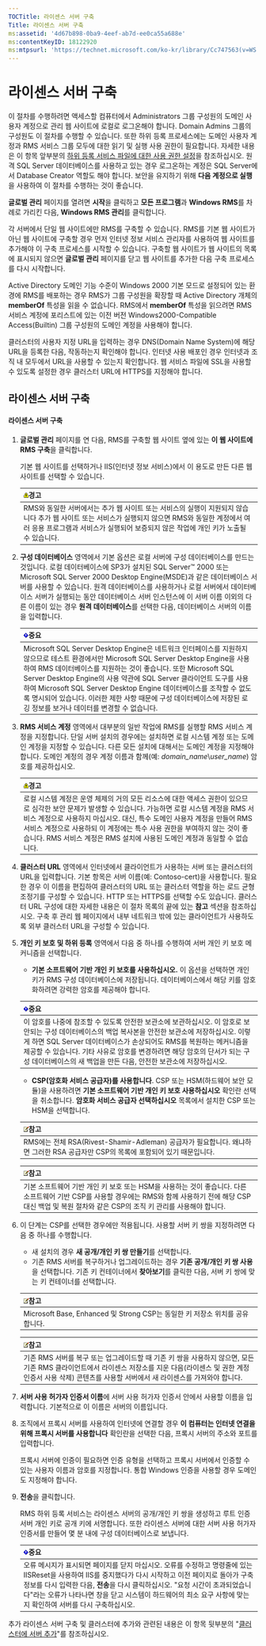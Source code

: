 ```yaml
---
TOCTitle: 라이센스 서버 구축
Title: 라이센스 서버 구축
ms:assetid: '4d67b898-0ba9-4eef-ab7d-ee0ca55a688e'
ms:contentKeyID: 18122920
ms:mtpsurl: 'https://technet.microsoft.com/ko-kr/library/Cc747563(v=WS.10)'
---
```


라이센스 서버 구축
==================

이 절차를 수행하려면 액세스할 컴퓨터에서 Administrators 그룹 구성원의 도메인 사용자 계정으로 관리 웹 사이트에 로컬로 로그온해야 합니다. Domain Admins 그룹의 구성원도 이 절차를 수행할 수 있습니다. 또한 하위 등록 프로세스에는 도메인 사용자 계정과 RMS 서비스 그룹 모두에 대한 읽기 및 실행 사용 권한이 필요합니다. 자세한 내용은 이 항목 앞부분의 [하위 등록 서비스 파일에 대한 사용 권한 설정](https://technet.microsoft.com/737bb69b-fe26-4057-9569-e632f7bbf295)을 참조하십시오. 원격 SQL Server 데이터베이스를 사용하고 있는 경우 로그온하는 계정은 SQL Server에서 Database Creator 역할도 해야 합니다. 보안을 유지하기 위해 **다음 계정으로 실행**을 사용하여 이 절차를 수행하는 것이 좋습니다.

**글로벌 관리** 페이지를 열려면 **시작**을 클릭하고 **모든 프로그램**과 **Windows RMS**를 차례로 가리킨 다음, **Windows RMS 관리**를 클릭합니다.

각 서버에서 단일 웹 사이트에만 RMS를 구축할 수 있습니다. RMS를 기본 웹 사이트가 아닌 웹 사이트에 구축할 경우 먼저 인터넷 정보 서비스 관리자를 사용하여 웹 사이트를 추가해야 이 구축 프로세스를 시작할 수 있습니다. 구축할 웹 사이트가 웹 사이트의 목록에 표시되지 않으면 **글로벌 관리** 페이지를 닫고 웹 사이트를 추가한 다음 구축 프로세스를 다시 시작합니다.

Active Directory 도메인 기능 수준이 Windows 2000 기본 모드로 설정되어 있는 환경에 RMS를 배포하는 경우 RMS가 그룹 구성원을 확장할 때 Active Directory 개체의 **memberOf** 특성을 읽을 수 없습니다. RMS에서 **memberOf** 특성을 읽으려면 RMS 서비스 계정에 포리스트에 있는 이전 버전 Windows2000-Compatible Access(Builtin) 그룹 구성원의 도메인 계정을 사용해야 합니다.

클러스터의 사용자 지정 URL을 입력하는 경우 DNS(Domain Name System)에 해당 URL을 등록한 다음, 작동하는지 확인해야 합니다. 인터넷 사용 배포인 경우 인터넷과 조직 내 모두에서 URL을 사용할 수 있는지 확인합니다. 웹 서비스 파일에 SSL을 사용할 수 있도록 설정한 경우 클러스터 URL에 HTTPS를 지정해야 합니다.

라이센스 서버 구축
------------------

#### 라이센스 서버 구축

1.  **글로벌 관리** 페이지를 연 다음, RMS를 구축할 웹 사이트 옆에 있는 **이 웹 사이트에 RMS 구축**을 클릭합니다.

    기본 웹 사이트를 선택하거나 IIS(인터넷 정보 서비스)에서 이 용도로 만든 다른 웹 사이트를 선택할 수 있습니다.

    | ![](images/Cc747563.Warning(WS.10).gif)경고                                                                                                                                                                   |
    |--------------------------------------------------------------------------------------------------------------------------------------------------------------------------------------------------------------------------------------------|
    | RMS와 동일한 서버에서는 추가 웹 사이트 또는 서비스의 실행이 지원되지 않습니다 추가 웹 사이트 또는 서비스가 실행되지 않으면 RMS와 동일한 계정에서 여러 응용 프로그램과 서비스가 실행되어 보증되지 않은 작업에 개인 키가 노출될 수 있습니다. |

2.  **구성 데이터베이스** 영역에서 기본 옵션은 로컬 서버에 구성 데이터베이스를 만드는 것입니다. 로컬 데이터베이스에 SP3가 설치된 SQL Server™ 2000 또는 Microsoft SQL Server 2000 Desktop Engine(MSDE)과 같은 데이터베이스 서버를 사용할 수 있습니다. 원격 데이터베이스를 사용하거나 로컬 서버에서 데이터베이스 서버가 실행되는 동안 데이터베이스 서버 인스턴스에 이 서버 이름 이외의 다른 이름이 있는 경우 **원격 데이터베이스**를 선택한 다음, 데이터베이스 서버의 이름을 입력합니다.

    | ![](images/Cc747563.Important(WS.10).gif)중요                                                                                                                                                                                                                                                                                                                                                                                                       |
    |----------------------------------------------------------------------------------------------------------------------------------------------------------------------------------------------------------------------------------------------------------------------------------------------------------------------------------------------------------------------------------------------------------------------------------------------------------------------------------|
    | Microsoft SQL Server Desktop Engine은 네트워크 인터페이스를 지원하지 않으므로 테스트 환경에서만 Microsoft SQL Server Desktop Engine을 사용하여 RMS 데이터베이스를 지원하는 것이 좋습니다. 또한 Microsoft SQL Server Desktop Engine의 사용 약관에 SQL Server 클라이언트 도구를 사용하여 Microsoft SQL Server Desktop Engine 데이터베이스를 조작할 수 없도록 명시되어 있습니다. 이러한 제한 사항 때문에 구성 데이터베이스에 저장된 로깅 정보를 보거나 데이터를 변경할 수 없습니다. |

3.  **RMS 서비스 계정** 영역에서 대부분의 일반 작업에 RMS를 실행할 RMS 서비스 계정을 지정합니다. 단일 서버 설치의 경우에는 설치하면 로컬 시스템 계정 또는 도메인 계정을 지정할 수 있습니다. 다른 모든 설치에 대해서는 도메인 계정을 지정해야 합니다. 도메인 계정의 경우 계정 이름과 함께(예: *domain\_name*\\*user\_name*) 암호를 제공하십시오.

    | ![](images/Cc747563.Warning(WS.10).gif)경고                                                                                                                                                                                                                                                                                                                    |
    |---------------------------------------------------------------------------------------------------------------------------------------------------------------------------------------------------------------------------------------------------------------------------------------------------------------------------------------------------------------------------------------------|
    | 로컬 시스템 계정은 운영 체제의 거의 모든 리소스에 대한 액세스 권한이 있으므로 심각한 보안 문제가 발생할 수 있습니다. 가능하면 로컬 시스템 계정을 RMS 서비스 계정으로 사용하지 마십시오. 대신, 특수 도메인 사용자 계정을 만들어 RMS 서비스 계정으로 사용하되 이 계정에는 특수 사용 권한을 부여하지 않는 것이 좋습니다. RMS 서비스 계정은 RMS 설치에 사용된 도메인 계정과 동일할 수 없습니다. |

4.  **클러스터 URL** 영역에서 인터넷에서 클라이언트가 사용하는 서버 또는 클러스터의 URL을 입력합니다. 기본 항목은 서버 이름(예: Contoso-cert)을 사용합니다. 필요한 경우 이 이름을 편집하여 클러스터의 URL 또는 클러스터 역할을 하는 로드 균형 조정기를 구성할 수 있습니다. HTTP 또는 HTTPS를 선택할 수도 있습니다. 클러스터 URL 구성에 대한 자세한 내용은 이 절차 목록의 끝에 있는 **참고** 섹션을 참조하십시오. 구축 후 관리 웹 페이지에서 내부 네트워크 밖에 있는 클라이언트가 사용하도록 외부 클러스터 URL을 구성할 수 있습니다.

5.  **개인 키 보호 및 하위 등록** 영역에서 다음 중 하나를 수행하여 서버 개인 키 보호 메커니즘을 선택합니다.

    -   **기본 소프트웨어 기반 개인 키 보호를 사용하십시오.** 이 옵션을 선택하면 개인 키가 RMS 구성 데이터베이스에 저장됩니다. 데이터베이스에서 해당 키를 암호화하려면 강력한 암호를 제공해야 합니다.

    | ![](images/Cc747563.Important(WS.10).gif)중요                                                                                                                                                                                                                                                                                                     |
    |--------------------------------------------------------------------------------------------------------------------------------------------------------------------------------------------------------------------------------------------------------------------------------------------------------------------------------------------------------------------------------|
    | 이 암호를 나중에 참조할 수 있도록 안전한 보관소에 보관하십시오. 이 암호로 보안되는 구성 데이터베이스의 백업 복사본을 안전한 보관소에 저장하십시오. 이렇게 하면 SQL Server 데이터베이스가 손상되어도 RMS를 복원하는 메커니즘을 제공할 수 있습니다. 기타 사유로 암호를 변경하려면 해당 암호의 단서가 되는 구성 데이터베이스의 새 백업을 만든 다음, 안전한 보관소에 저장하십시오. |

    -   **CSP(암호화 서비스 공급자)를 사용합니다**. CSP 또는 HSM(하드웨어 보안 모듈)을 사용하려면 **기본 소프트웨어 기반 개인 키 보호 사용하십시오** 확인란 선택을 취소합니다. **암호화 서비스 공급자 선택하십시오** 목록에서 설치한 CSP 또는 HSM을 선택합니다.

    | ![](images/Cc747563.note(WS.10).gif)참고                                                            |
    |----------------------------------------------------------------------------------------------------------------------------------|
    | RMS에는 전체 RSA(Rivest-Shamir-Adleman) 공급자가 필요합니다. 왜냐하면 그러한 RSA 공급자만 CSP의 목록에 포함되어 있기 때문입니다. |

    | ![](images/Cc747563.note(WS.10).gif)참고                                                                                                                                                 |
    |-----------------------------------------------------------------------------------------------------------------------------------------------------------------------------------------------------------------------|
    | 기본 소프트웨어 기반 개인 키 보호 또는 HSM을 사용하는 것이 좋습니다. 다른 소프트웨어 기반 CSP를 사용할 경우에는 RMS와 함께 사용하기 전에 해당 CSP 대신 백업 및 복원 절차와 같은 CSP의 조직 키 관리를 사용해야 합니다. |

6.  이 단계는 CSP를 선택한 경우에만 적용됩니다. 사용할 서버 키 쌍을 지정하려면 다음 중 하나를 수행합니다.

    -   새 설치의 경우 **새 공개/개인 키 쌍 만들기**를 선택합니다.
    -   기존 RMS 서버를 복구하거나 업그레이드하는 경우 **기존 공개/개인 키 쌍 사용**을 선택합니다. 기존 키 컨테이너에서 **찾아보기**를 클릭한 다음, 서버 키 쌍에 맞는 키 컨테이너를 선택합니다.

    | ![](images/Cc747563.note(WS.10).gif)참고        |
    |------------------------------------------------------------------------------|
    | Microsoft Base, Enhanced 및 Strong CSP는 동일한 키 저장소 위치를 공유합니다. |

    | ![](images/Cc747563.note(WS.10).gif)참고                                                                                                                                                            |
    |----------------------------------------------------------------------------------------------------------------------------------------------------------------------------------------------------------------------------------|
    | 기존 RMS 서버를 복구 또는 업그레이드할 때 기존 키 쌍을 사용하지 않으면, 모든 기존 RMS 클라이언트에서 라이센스 저장소를 지운 다음(라이센스 및 권한 계정 인증서 사용 삭제) 콘텐츠를 사용할 서버에서 새 라이센스를 가져와야 합니다. |

7.  **서버 사용 허가자 인증서 이름**에 서버 사용 허가자 인증서 안에서 사용할 이름을 입력합니다. 기본적으로 이 이름은 서버의 이름입니다.

8.  조직에서 프록시 서버를 사용하여 인터넷에 연결할 경우 **이 컴퓨터는 인터넷 연결을 위해 프록시 서버를 사용합니다** 확인란을 선택한 다음, 프록시 서버의 주소와 포트를 입력합니다.

    프록시 서버에 인증이 필요하면 인증 유형을 선택하고 프록시 서버에서 인증할 수 있는 사용자 이름과 암호를 지정합니다. 통합 Windows 인증을 사용할 경우 도메인도 지정해야 합니다.

9.  **전송**을 클릭합니다.

    RMS 하위 등록 서비스는 라이센스 서버의 공개/개인 키 쌍을 생성하고 루트 인증 서버 개인 키로 공개 키에 서명합니다. 또한 라이센스 서버에 대한 서버 사용 허가자 인증서를 만들어 몇 분 내에 구성 데이터베이스로 보냅니다.

    | ![](images/Cc747563.Important(WS.10).gif)중요                                                                                                                                                                                                                                                                                 |
    |------------------------------------------------------------------------------------------------------------------------------------------------------------------------------------------------------------------------------------------------------------------------------------------------------------------------------------------------------------|
    | 오류 메시지가 표시되면 페이지를 닫지 마십시오. 오류를 수정하고 명령줄에 있는 IISReset을 사용하여 IIS를 중지했다가 다시 시작하고 이전 페이지로 돌아가 구축 정보를 다시 입력한 다음, **전송**을 다시 클릭하십시오. "요청 시간이 초과되었습니다"라는 오류가 나타나면 창을 닫고 시스템이 하드웨어의 최소 요구 사항에 맞는지 확인하여 서버를 다시 구축하십시오. |

추가 라이센스 서버 구축 및 클러스터에 추가와 관련된 내용은 이 항목 뒷부분의 "[클러스터에 서버 추가](https://technet.microsoft.com/db635238-5528-4bec-9cc6-8244e2b3d733)"를 참조하십시오.
